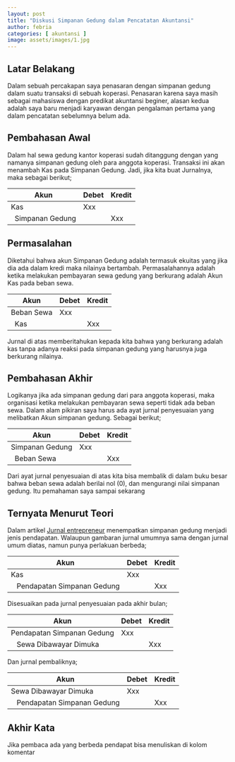 ```yaml
---
layout: post
title: "Diskusi Simpanan Gedung dalam Pencatatan Akuntansi"
author: febria
categories: [ akuntansi ]
image: assets/images/1.jpg
---
```

## Latar Belakang
Dalam sebuah percakapan saya penasaran dengan simpanan gedung dalam suatu transaksi di sebuah koperasi. Penasaran karena saya masih sebagai mahasiswa dengan predikat akuntansi beginer, alasan kedua adalah saya baru menjadi karyawan dengan pengalaman pertama yang dalam pencatatan sebelumnya belum ada.

## Pembahasan Awal
Dalam hal sewa gedung kantor koperasi sudah ditanggung dengan yang namanya simpanan gedung oleh para anggota koperasi. Transaksi ini akan menambah Kas pada Simpanan Gedung. Jadi, jika kita buat Jurnalnya, maka sebagai berikut;
<table class="table table-bordered">
  <thead>
    <tr>
      <th scope="col">Akun</th>
      <th scope="col">Debet</th>
      <th scope="col">Kredit</th>
    </tr>
  </thead>
  <tbody>
    <tr>   
      <td>Kas</td>
      <td>Xxx</td>
      <td></td>
    </tr>
    <tr>
      <td>&nbsp;&nbsp;Simpanan Gedung</td>
      <td></td>
      <td>Xxx</td>
    </tr>  
  </tbody>
</table>

## Permasalahan
Diketahui bahwa akun Simpanan Gedung adalah termasuk ekuitas yang jika dia ada dalam kredi maka nilainya bertambah. Permasalahannya adalah ketika melakukan pembayaran sewa gedung yang berkurang adalah Akun Kas pada beban sewa.
<table class="table table-bordered">
  <thead>
    <tr>
      <th scope="col">Akun</th>
      <th scope="col">Debet</th>
      <th scope="col">Kredit</th>
    </tr>
  </thead>
  <tbody>
    <tr>   
      <td>Beban Sewa</td>
      <td>Xxx</td>
      <td></td>
    </tr>
    <tr>
      <td>&nbsp;&nbsp;Kas</td>
      <td></td>
      <td>Xxx</td>
    </tr>  
  </tbody>
</table>

Jurnal di atas memberitahukan kepada kita bahwa yang berkurang adalah kas tanpa adanya reaksi pada simpanan gedung yang harusnya juga berkurang nilainya.

## Pembahasan Akhir
Logikanya jika ada simpanan gedung dari para anggota koperasi, maka organisasi ketika melakukan pembayaran sewa seperti tidak ada beban sewa. Dalam alam pikiran saya harus ada ayat jurnal penyesuaian yang melibatkan Akun simpanan gedung. Sebagai berikut;
<table class="table table-bordered">
  <thead>
    <tr>
      <th scope="col">Akun</th>
      <th scope="col">Debet</th>
      <th scope="col">Kredit</th>
    </tr>
  </thead>
  <tbody>
    <tr>   
      <td>Simpanan Gedung</td>
      <td>Xxx</td>
      <td></td>
    </tr>
    <tr>
      <td>&nbsp;&nbsp;Beban Sewa</td>
      <td></td>
      <td>Xxx</td>
    </tr>  
  </tbody>
</table>
Dari ayat jurnal penyesuaian di atas kita bisa membalik di dalam buku besar bahwa beban sewa adalah berilai nol (0), dan mengurangi nilai simpanan gedung. Itu pemahaman saya sampai sekarang

## Ternyata Menurut Teori
Dalam artikel [Jurnal entrepreneur](https://www.jurnal.id/id/blog/2017-pengertian-fungsi-dan-contoh-transaksi-jurnal-pembalik/#2_Pendapatan_Diterima_di_Muka/?target=_blank) menempatkan simpanan gedung menjadi jenis pendapatan. Walaupun gambaran jurnal umumnya sama dengan jurnal umum diatas, namun punya perlakuan berbeda;

<table class="table table-bordered">
  <thead>
    <tr>
      <th scope="col">Akun</th>
      <th scope="col">Debet</th>
      <th scope="col">Kredit</th>
    </tr>
  </thead>
  <tbody>
    <tr>   
      <td>Kas</td>
      <td>Xxx</td>
      <td></td>
    </tr>
    <tr>
      <td>&nbsp;&nbsp;&nbsp;Pendapatan Simpanan Gedung</td>
      <td></td>
      <td>Xxx</td>
    </tr>  
  </tbody>
</table>
Disesuaikan pada jurnal penyesuaian pada akhir bulan;
<table class="table table-bordered">
  <thead>
    <tr>
      <th scope="col">Akun</th>
      <th scope="col">Debet</th>
      <th scope="col">Kredit</th>
    </tr>
  </thead>
  <tbody>
    <tr>   
      <td>Pendapatan Simpanan Gedung</td>
      <td>Xxx</td>
      <td></td>
    </tr>
    <tr>
      <td>&nbsp;&nbsp;&nbsp;Sewa Dibawayar Dimuka</td>
      <td></td>
      <td>Xxx</td>
    </tr>  
  </tbody>
</table>

Dan jurnal pembaliknya;
<table class="table table-bordered">
  <thead>
    <tr>
      <th scope="col">Akun</th>
      <th scope="col">Debet</th>
      <th scope="col">Kredit</th>
    </tr>
  </thead>
  <tbody>
    <tr>   
      <td>Sewa Dibawayar Dimuka</td>
      <td>Xxx</td>
      <td></td>
    </tr>
    <tr>
      <td>&nbsp;&nbsp;&nbsp;Pendapatan Simpanan Gedung</td>
      <td></td>
      <td>Xxx</td>
    </tr>  
  </tbody>
</table>

## Akhir Kata
Jika pembaca ada yang berbeda pendapat bisa menuliskan di kolom komentar

